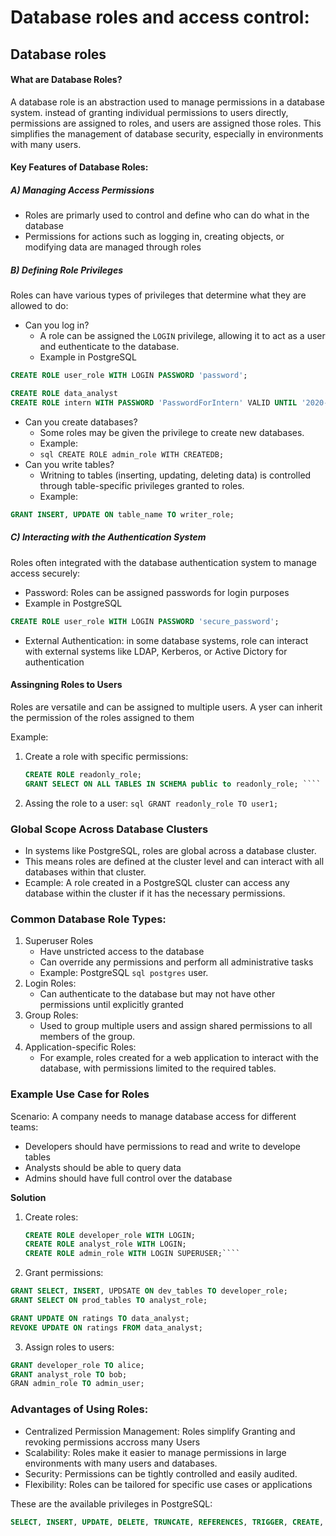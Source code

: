 # Database roles and access control: 

## Database roles

#### What are Database Roles? 
A database role is an abstraction used to manage permissions in a database system. instead of granting individual permissions to users directly, permissions are assigned to roles, and users are assigned those roles.
This simplifies the management of database security, especially in environments with many users. 

#### Key Features of Database Roles: 
##### A) Managing Access Permissions 
- Roles are primarly used to control and define who can do what in the database
- Permissions for actions such as logging in, creating objects, or modifying data are managed through roles

##### B) Defining Role Privileges 
Roles can have various types of privileges that determine what they are allowed to do: 
- Can you log in?
    - A role can be assigned the ````LOGIN```` privilege, allowing it to act as a user and euthenticate to the database.
    - Example in PostgreSQL
````sql
CREATE ROLE user_role WITH LOGIN PASSWORD 'password';
````

````sql
CREATE ROLE data_analyst
CREATE ROLE intern WITH PASSWORD 'PasswordForIntern' VALID UNTIL '2020-01-01'
````
- Can you create databases?
    - Some roles may be given the privilege to create new databases.
    - Example:
    - ````sql CREATE ROLE admin_role WITH CREATEDB; ````
- Can you write tables?
    - Writning to tables (inserting, updating, deleting data) is controlled through table-specific privileges granted to roles.
    - Example:
````sql
GRANT INSERT, UPDATE ON table_name TO writer_role;
````

##### C) Interacting with the Authentication System 
Roles often integrated with the database authentication system to manage access securely: 
- Password: Roles can be assigned passwords for login purposes
- Example in PostgreSQL
````sql
CREATE ROLE user_role WITH LOGIN PASSWORD 'secure_password';
````
- External Authentication: in some database systems, role can interact with external systems like LDAP, Kerberos, or Active Dictory for authentication


#### Assingning Roles to Users 
Roles are versatile and can be assigned to multiple users. A yser can inherit the permission of the roles assigned to them 

Example: 
1. Create a role with specific permissions:
   ````sql
   CREATE ROLE readonly_role;
   GRANT SELECT ON ALL TABLES IN SCHEMA public to readonly_role; ````

2. Assing the role to a user:
   ````sql GRANT readonly_role TO user1; ````


### Global Scope Across Database Clusters
- In systems like PostgreSQL, roles are global across a database cluster.
- This means roles are defined at the cluster level and can interact with all databases within that cluster.
- Ecample: A role created in a PostgreSQL cluster can access any database within the cluster if it has the necessary permissions.

### Common Database Role Types: 
1. Superuser Roles
     - Have unstricted access to the database
     - Can override any permissions and perform all administrative tasks
     - Example: PostgreSQL ````sql postgres```` user.
2. Login Roles:
     - Can authenticate to the database but may not have other permissions until explicitly granted
3. Group Roles:
     - Used to group multiple users and assign shared permissions to all members of the group.
4. Application-specific Roles:
     - For example, roles created for a web application to interact with the database, with permissions limited to the required tables.
  
### Example Use Case for Roles
Scenario: A company needs to manage database access for different teams: 
- Developers should have permissions to read and write to develope tables
- Analysts should be able to query data
- Admins should have full control over the database

**Solution**
1. Create roles:
   ````sql
   CREATE ROLE developer_role WITH LOGIN;
   CREATE ROLE analyst_role WITH LOGIN;
   CREATE ROLE admin_role WITH LOGIN SUPERUSER;````

2. Grant permissions:
````sql
GRANT SELECT, INSERT, UPDSATE ON dev_tables TO developer_role;
GRANT SELECT ON prod_tables TO analyst_role;
````

````sql
GRANT UPDATE ON ratings TO data_analyst;
REVOKE UPDATE ON ratings FROM data_analyst;
````

3. Assign roles to users:
````sql
GRANT developer_role TO alice;
GRANT analyst_role TO bob;
GRAN admin_role TO admin_user;
````

### Advantages of Using Roles: 
- Centralized Permission Management: Roles simplify Granting and revoking permissions accross many Users
- Scalability: Roles make it easier to manage permissions in large environments with many users and databases.
- Security: Permissions can be tightly controlled and easily audited.
- Flexibility: Roles can be tailored for specific use cases or applications

These are the available privileges in PostgreSQL: 
````sql
SELECT, INSERT, UPDATE, DELETE, TRUNCATE, REFERENCES, TRIGGER, CREATE, CONNECT, TEMORARY, EXECUTE, USAGE
````
